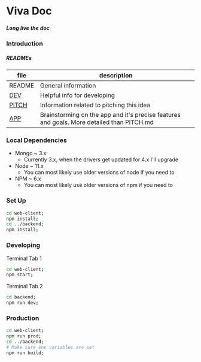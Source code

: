 # Viva Doc
##### Long live the doc

### Introduction

##### READMEs

| file | description |
| ---- | ----------- |
| README | General information |
| [DEV](/DEV.md)    | Helpful info for developing |
| [PITCH](/PITCH.md)  | Information related to pitching this idea |
| [APP](/APP.md) | Brainstorming on the app and it's precise features and goals. More detailed than PITCH.md |

### Local Dependencies

- Mongo ~ 3.x
  - Currently 3.x, when the drivers get updated for 4.x I'll upgrade
- Node ~ 11.x
  - You can most likely use older versions of node if you need to
- NPM ~ 6.x
  - You can most likely use older versions of npm if you need to

### Set Up

```bash
cd web-client;
npm install;
cd ../backend;
npm install;
```

### Developing

Terminal Tab 1

```bash
cd web-client;
npm start;
```

Terminal Tab 2

```bash
cd backend;
npm run dev;
```

### Production

```bash
cd web-client;
npm run prod;
cd ../backend;
# Make sure env variables are set
npm run build;
```
